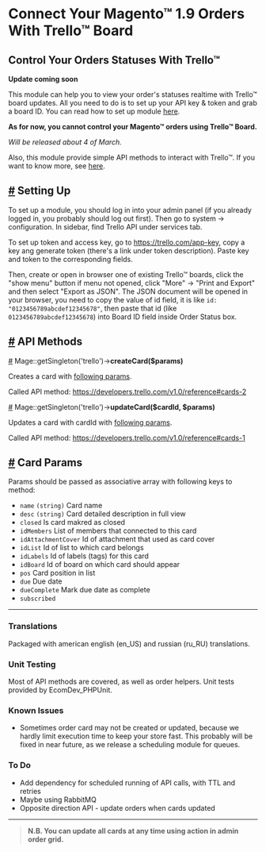 # Connect Your Magento&trade; 1.9 Orders With Trello&trade; Board

## Control Your Orders Statuses With Trello&trade;

**Update coming soon**

This module can help you to view your order's statuses realtime with Trello&trade; board updates. 
All you need to do is to set up your API key & token and grab a board ID.
You can read how to set up module [here](#setUp).

**As for now, you cannot control your Magento&trade; orders using Trello&trade; Board.**

_Will be released about 4 of March._

Also, this module provide simple API methods to interact with Trello&trade;. If you want to know more, see [here](#api).

## <a href="#setUp" name="setUp">#</a> Setting Up

To set up a module, you should log in into your admin panel (if you already logged in, you probably should log out first). 
Then go to system → configuration. In sidebar, find Trello API under services tab.

To set up token and access key, go to <a href="https://trello.com/app-key" target="_blank">https://trello.com/app-key</a>,
copy a key ang generate token (there's a link under token description).
Paste key and token to the corresponding fields.

Then, create or open in browser one of existing Trello&trade; boards, click the "show menu" button
if menu not opened, click "More" → "Print and Export" and then select "Export as JSON".
The JSON document will be opened in your browser, you need to copy the value of id field, it is like
`id: "0123456789abcdef12345678"`, then paste that id (like `0123456789abcdef12345678`) into
Board ID field inside Order Status box.


## <a href="#api" name="api">#</a> API Methods
<a href="#createCard" name="createCard">#</a> Mage::getSingleton('trello')-><b>createCard($params)</b>

Creates a card with <a href="#cardParams">following params</a>.

Called API method: https://developers.trello.com/v1.0/reference#cards-2

<a href="#updateCard" name="updateCard">#</a> Mage::getSingleton('trello')-><b>updateCard($cardId, $params)</b>

Updates a card with cardId with <a href="#cardParams">following params</a>.

Called API method: https://developers.trello.com/v1.0/reference#cards-1

## <a href="#cardParams" name="cardParams">#</a> Card Params
Params should be passed as associative array with following keys to method:

* `name` `(string)` Card name
* `desc` `(string)` Card detailed description in full view
* `closed` Is card makred as closed
* `idMembers` List of members that connected to this card
* `idAttachmentCover` Id of attachment that used as card cover
* `idList` Id of list to which card belongs
* `idLabels` Id of labels (tags) for this card
* `idBoard` Id of board on which card should appear
* `pos` Card position in list
* `due` Due date
* `dueComplete` Mark due date as complete
* `subscribed` 

---

### Translations

Packaged with american english (en_US) and russian (ru_RU) translations.

### Unit Testing

Most of API methods are covered, as well as order helpers. Unit tests provided by EcomDev_PHPUnit.

### Known Issues

* Sometimes order card may not be created or updated, because we hardly limit execution time to keep your store fast. This probably will be fixed in near future, 
as we release a scheduling module for queues. 

### To Do

* Add dependency for scheduled running of API calls, with TTL and retries
* Maybe using RabbitMQ
* Opposite direction API - update orders when cards updated 

---

> **N.B. You can update all cards at any time using action in admin order grid.**
